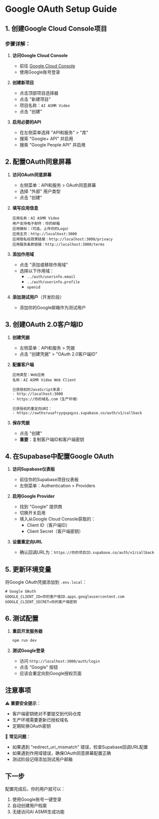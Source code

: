 # Google OAuth Setup Guide

## 1. 创建Google Cloud Console项目

### 步骤详解：

1. **访问Google Cloud Console**
   - 前往 [Google Cloud Console](https://console.cloud.google.com/)
   - 使用Google账号登录

2. **创建新项目**
   - 点击顶部项目选择器
   - 点击 "新建项目"
   - 项目名称：`AI ASMR Video`
   - 点击 "创建"

3. **启用必要的API**
   - 在左侧菜单选择 "API和服务" > "库"
   - 搜索 "Google+ API" 并启用
   - 搜索 "Google People API" 并启用

## 2. 配置OAuth同意屏幕

1. **访问OAuth同意屏幕**
   - 左侧菜单：API和服务 > OAuth同意屏幕
   - 选择 "外部" 用户类型
   - 点击 "创建"

2. **填写应用信息**
   ```
   应用名称：AI ASMR Video
   用户支持电子邮件：你的邮箱
   应用徽标：（可选，上传你的Logo）
   应用主页：http://localhost:3000
   应用隐私权政策链接：http://localhost:3000/privacy
   应用服务条款链接：http://localhost:3000/terms
   ```

3. **添加作用域**
   - 点击 "添加或移除作用域"
   - 选择以下作用域：
     - `../auth/userinfo.email`
     - `../auth/userinfo.profile`
     - `openid`

4. **添加测试用户**（开发阶段）
   - 添加你的Google邮箱作为测试用户

## 3. 创建OAuth 2.0客户端ID

1. **创建凭据**
   - 左侧菜单：API和服务 > 凭据
   - 点击 "创建凭据" > "OAuth 2.0客户端ID"

2. **配置客户端**
   ```
   应用类型：Web应用
   名称：AI ASMR Video Web Client
   
   已获授权的JavaScript来源：
   - http://localhost:3000
   - https://你的域名.com（生产环境）
   
   已获授权的重定向URI：
   - https://xwthsruuafryyqspqyss.supabase.co/auth/v1/callback
   ```

3. **保存凭据**
   - 点击 "创建"
   - **重要**：复制客户端ID和客户端密钥

## 4. 在Supabase中配置Google OAuth

1. **访问Supabase仪表板**
   - 前往你的Supabase项目仪表板
   - 左侧菜单：Authentication > Providers

2. **启用Google Provider**
   - 找到 "Google" 提供商
   - 切换开关启用
   - 填入从Google Cloud Console获取的：
     - Client ID（客户端ID）
     - Client Secret（客户端密钥）

3. **设置重定向URL**
   - 确认回调URL为：`https://你的项目ID.supabase.co/auth/v1/callback`

## 5. 更新环境变量

将Google OAuth凭据添加到 `.env.local`：

```env
# Google OAuth
GOOGLE_CLIENT_ID=你的客户端ID.apps.googleusercontent.com
GOOGLE_CLIENT_SECRET=你的客户端密钥
```

## 6. 测试配置

1. **重启开发服务器**
   ```bash
   npm run dev
   ```

2. **测试Google登录**
   - 访问 `http://localhost:3000/auth/login`
   - 点击 "Google" 按钮
   - 应该会重定向到Google授权页面

## 注意事项

⚠️ **重要安全提示**：
- 客户端密钥绝对不要提交到代码仓库
- 生产环境需要更新已授权域名
- 定期轮换OAuth密钥

🔧 **常见问题**：
- 如果遇到 "redirect_uri_mismatch" 错误，检查Supabase回调URL配置
- 如果遇到作用域错误，确保OAuth同意屏幕配置正确
- 测试阶段记得添加测试用户邮箱

## 下一步

配置完成后，你的用户就可以：
1. 使用Google账号一键登录
2. 自动创建用户档案
3. 无缝访问AI ASMR生成功能

